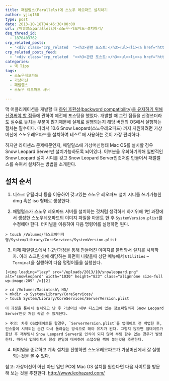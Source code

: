 ```yaml
---
title: 패럴럴스(Parallels)에 스노우 레오파드 설치하기
author: yjiq150
type: post
date: 2013-10-18T04:46:38+00:00
url: /패럴럴스parallels에-스노우-레오파드-설치하기/
dsq_thread_id:
  - 1870403762
crp_related_posts:
  - '<div class="crp_related  "><h3>관련 포스트:</h3><ul><li><a href="https://www.letmecompile.com/shotcut-linux-server-video-generation/"     class="post-753"><span class="crp_title">Shotcut을 이용하여 리눅스 서버에서 템플릿 기반의 동영상 만들기</span></a></li><li><a href="https://www.letmecompile.com/mysql-innodb-lock-deadlock/"     class="post-763"><span class="crp_title">MySQL InnoDB lock & deadlock 이해하기</span></a></li><li><a href="https://www.letmecompile.com/ubuntu-jvm-segmetation-fault-kernel-update/"     class="post-732"><span class="crp_title">우분투 JVM Segmetation Fault 버그 해결 및 커널 업데이트 방법</span></a></li><li><a href="https://www.letmecompile.com/mac-app-recommendation-for-developer/"     class="post-836"><span class="crp_title">개발자를 위한 필수 맥 앱(Mac App) 10선</span></a></li><li><a href="https://www.letmecompile.com/how-cloudflare-works/"     class="post-739"><span class="crp_title">클라우드플레어(Cloudflare) 동작 원리</span></a></li></ul><div class="crp_clear"></div></div>'
crp_related_posts_feed:
  - '<div class="crp_related  "><h3>관련 포스트:</h3><ul><li><a href="https://www.letmecompile.com/shotcut-linux-server-video-generation/"     class="post-753"><span class="crp_title">Shotcut을 이용하여 리눅스 서버에서 템플릿 기반의 동영상 만들기</span></a></li><li><a href="https://www.letmecompile.com/mysql-innodb-lock-deadlock/"     class="post-763"><span class="crp_title">MySQL InnoDB lock & deadlock 이해하기</span></a></li><li><a href="https://www.letmecompile.com/ubuntu-jvm-segmetation-fault-kernel-update/"     class="post-732"><span class="crp_title">우분투 JVM Segmetation Fault 버그 해결 및 커널 업데이트 방법</span></a></li><li><a href="https://www.letmecompile.com/mac-app-recommendation-for-developer/"     class="post-836"><span class="crp_title">개발자를 위한 필수 맥 앱(Mac App) 10선</span></a></li><li><a href="https://www.letmecompile.com/how-cloudflare-works/"     class="post-739"><span class="crp_title">클라우드플레어(Cloudflare) 동작 원리</span></a></li></ul><div class="crp_clear"></div></div>'
categories:
  - 맥 Tips
tags:
  - 스노우레오파드
  - 가상머신
  - 패럴렐스
  - 스노우 레오파드 서버

---
```

맥 어플리케이션을 개발할 때 [하위 호환성(backword compatibility)을 유지하기 위해 신경써야 할 점][1]들에 관하여 예전에 포스팅을 했었다. 개발할 때 그런 점들을 신경쓰더라도 실수로 놓치는 부분이 많기때문에 실제로 실행되는지 해당 버전의 OS에서 실행하는 절차는 필수이다. 따라서 10.6 Snow Leopard(스노우레오파드) 까지 지원하려면 가상머신에 스노우레오파드를 설치하여 테스트에 사용하는 것이 가장 편리하다.

하지만 라이센스 문제때문인지, 패럴럴스에 가상머신형태 Mac OS를 설치할 경우 Snow Leopard Server만 설치가능하도록 되어있다. 이부분을 우회하기위해 일반적인 Snow Leopard 설치 시디를 갖고 Snow Leopard Server인것처럼 만들어서 패럴럴스를 속여서 설치하는 방법을 소개한다.

## 설치 순서

  1. 디스크 유틸리티 등을 이용하여 갖고있는 스노우 레오파드 설치 시디를 쓰기가능한 dmg 혹은 iso 형태로 생성한다.

  2. 패럴럴스가 스노우 레오파드 서버를 설치하는 것처럼 생각하게 하기위해 1번 과정에서 생성한 스노우레오파드의 이미지 파일을 마운트 한 후 `SystemVersion.plist`를 수정해야 한다. 터미널을 이용하여 다음 명령어를 실행하면 된다.
    
    > touch /Volumes/디스크이미지명/System/Library/CoreServices/SystemVersion.plist

  3. 이제 패럴럴스에서 1-2번과정을 통해 만들어진 이미지를 불러와서 설치를 시작하자. 아래 스크린샷에 해당하는 화면이 나왔을때 상단 메뉴에서 `Utilities` &#8211; `Terminal`을 실행하여 다음 명령어들을 실행한다.
    
    [<img loading="lazy" src="/uploads/2013/10/snowleopard.png" alt="snowleopard" width="1030" height="823" class="alignnone size-full wp-image-209" />][2]
    
    > cd /Volumes/Macintosh\ HD/  
    > mkdir -p System/Library/CoreServices/  
    > touch System/Library/CoreServices/ServerVersion.plist
    
    이 과정을 통해서 설치되고 난 후 가상머신 내부 디스크에 있는 정보파일까지 Snow Leopard Server인것 처럼 속일 수 있게된다.
    
    > 주의: 차후 OS업데이트를 할경우, `ServerVersion.plist`를 업데이트 전 백업한 후, 인스톨이 시작되는 순간 다시 돌려놓는 방식으로 해야 유지가 된다. 그렇지 않으면 업데이트가 끝난 후 재부팅시 Snow Leopard Server로 인식이 되지 않아 부팅 할수 없는 경우가 발생한다. 따라서 업데이트시 항상 만일에 대비하여 스냅샷을 찍어 놓는것을 추천한다.

  4. 터미널을 종료하고 계속 설치를 진행하면 스노우레오파드가 가상머신에서 잘 실행되는것을 볼 수 있다.

참고: 가상머신이 아닌 아닌 일반 PC에 Mac OS 설치를 원한다면 다음 사이트를 방문해 보는 것을 추천한다. http://www.leohazard.com/

 [1]: http://www.letmecompile.com/ios-mac-os-%EC%95%B1-%EA%B0%9C%EB%B0%9C%EC%8B%9C-%ED%95%98%EC%9C%84-%ED%98%B8%ED%99%98%EC%84%B1-%EC%9C%A0%EC%A7%80
 [2]: /uploads/2013/10/snowleopard.png